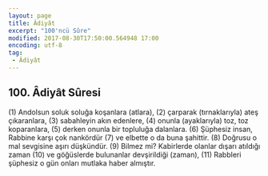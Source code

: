 ```yaml
---
layout: page
title: Âdiyât
excerpt: "100'ncü Sûre"
modified: 2017-08-30T17:50:00.564948 17:00
encoding: utf-8
tag: 
 - Âdiyât
---
```


## 100. Âdiyât Sûresi

(1) Andolsun soluk soluğa koşanlara (atlara),
(2) çarparak (tırnaklarıyla) ateş çıkaranlara,
(3) sabahleyin akın edenlere,
(4) onunla (ayaklarıyla) toz, toz koparanlara,
(5) derken onunla bir topluluğa dalanlara.
(6) Şüphesiz insan, Rabbine karşı çok nankördür
(7) ve elbette o da buna şahittir.
(8) Doğrusu o mal sevgisine aşırı düşkündür.
(9) Bilmez mi? Kabirlerde olanlar dışarı atıldığı zaman 
(10) ve göğüslerde bulunanlar devşirildiği (zaman),
(11) Rabbleri şüphesiz o gün onları mutlaka haber almıştır.
